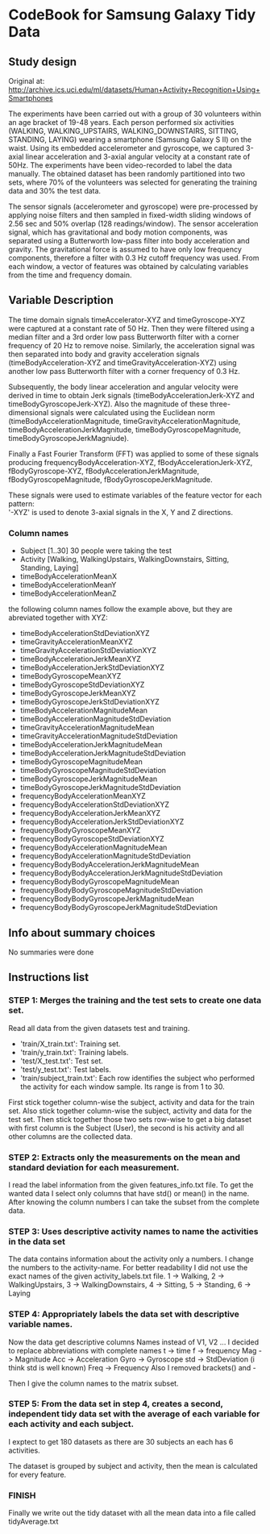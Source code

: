 # CodeBook for Samsung Galaxy Tidy Data

## Study design
Original at: http://archive.ics.uci.edu/ml/datasets/Human+Activity+Recognition+Using+Smartphones

The experiments have been carried out with a group of 30 volunteers within an age bracket of 19-48 years. Each person performed six activities (WALKING, WALKING_UPSTAIRS, WALKING_DOWNSTAIRS, SITTING, STANDING, LAYING) wearing a smartphone (Samsung Galaxy S II) on the waist. Using its embedded accelerometer and gyroscope, we captured 3-axial linear acceleration and 3-axial angular velocity at a constant rate of 50Hz. The experiments have been video-recorded to label the data manually. The obtained dataset has been randomly partitioned into two sets, where 70% of the volunteers was selected for generating the training data and 30% the test data.

The sensor signals (accelerometer and gyroscope) were pre-processed by applying noise filters and then sampled in fixed-width sliding windows of 2.56 sec and 50% overlap (128 readings/window). The sensor acceleration signal, which has gravitational and body motion components, was separated using a Butterworth low-pass filter into body acceleration and gravity. The gravitational force is assumed to have only low frequency components, therefore a filter with 0.3 Hz cutoff frequency was used. From each window, a vector of features was obtained by calculating variables from the time and frequency domain. 


## Variable Description
The time domain signals timeAccelerator-XYZ and timeGyroscope-XYZ were captured at a constant rate of 50 Hz. Then they were filtered using a median filter and a 3rd order low pass Butterworth filter with a corner frequency of 20 Hz to remove noise. Similarly, the acceleration signal was then separated into body and gravity acceleration signals (timeBodyAcceleration-XYZ and timeGravityAcceleration-XYZ) using another low pass Butterworth filter with a corner frequency of 0.3 Hz. 

Subsequently, the body linear acceleration and angular velocity were derived in time to obtain Jerk signals (timeBodyAccelerationJerk-XYZ and timeBodyGyroscopeJerk-XYZ). Also the magnitude of these three-dimensional signals were calculated using the Euclidean norm (timeBodyAccelerationMagnitude, timeGravityAccelerationMagnitude, timeBodyAccelerationJerkMagnitude, timeBodyGyroscopeMagnitude, timeBodyGyroscopeJerkMagniude). 

Finally a Fast Fourier Transform (FFT) was applied to some of these signals producing frequencyBodyAcceleration-XYZ, fBodyAccelerationJerk-XYZ, fBodyGyroscope-XYZ, fBodyAccelerationJerkMagnitude, fBodyGyroscopeMagnitude, fBodyGyroscopeJerkMagnitude. 

These signals were used to estimate variables of the feature vector for each pattern:  
'-XYZ' is used to denote 3-axial signals in the X, Y and Z directions.

### Column names

  - Subject    [1..30]  30 people were taking the test
  - Activity   [Walking, WalkingUpstairs, WalkingDownstairs, Sitting, Standing, Laying] 
  - timeBodyAccelerationMeanX
  - timeBodyAccelerationMeanY
  - timeBodyAccelerationMeanZ 
  
  the following column names follow the example above, but they are abreviated together with XYZ:
  
  - timeBodyAccelerationStdDeviationXYZ                     
  - timeGravityAccelerationMeanXYZ
  - timeGravityAccelerationStdDeviationXYZ
  - timeBodyAccelerationJerkMeanXYZ
  - timeBodyAccelerationJerkStdDeviationXYZ
  - timeBodyGyroscopeMeanXYZ
  - timeBodyGyroscopeStdDeviationXYZ
  - timeBodyGyroscopeJerkMeanXYZ
  - timeBodyGyroscopeJerkStdDeviationXYZ
  - timeBodyAccelerationMagnitudeMean
  - timeBodyAccelerationMagnitudeStdDeviation
  - timeGravityAccelerationMagnitudeMean
  - timeGravityAccelerationMagnitudeStdDeviation
  - timeBodyAccelerationJerkMagnitudeMean
  - timeBodyAccelerationJerkMagnitudeStdDeviation
  - timeBodyGyroscopeMagnitudeMean
  - timeBodyGyroscopeMagnitudeStdDeviation
  - timeBodyGyroscopeJerkMagnitudeMean
  - timeBodyGyroscopeJerkMagnitudeStdDeviation
  - frequencyBodyAccelerationMeanXYZ
  - frequencyBodyAccelerationStdDeviationXYZ
  - frequencyBodyAccelerationJerkMeanXYZ
  - frequencyBodyAccelerationJerkStdDeviationXYZ
  - frequencyBodyGyroscopeMeanXYZ
  - frequencyBodyGyroscopeStdDeviationXYZ
  - frequencyBodyAccelerationMagnitudeMean
  - frequencyBodyAccelerationMagnitudeStdDeviation
  - frequencyBodyBodyAccelerationJerkMagnitudeMean
  - frequencyBodyBodyAccelerationJerkMagnitudeStdDeviation
  - frequencyBodyBodyGyroscopeMagnitudeMean
  - frequencyBodyBodyGyroscopeMagnitudeStdDeviation
  - frequencyBodyBodyGyroscopeJerkMagnitudeMean
  - frequencyBodyBodyGyroscopeJerkMagnitudeStdDeviation 


## Info about summary choices
No summaries were done

## Instructions list
### STEP 1: Merges the training and the test sets to create one data set.

Read all data from the given datasets test and training. 
- 'train/X_train.txt': Training set.
- 'train/y_train.txt': Training labels.
- 'test/X_test.txt': Test set.
- 'test/y_test.txt': Test labels.
- 'train/subject_train.txt': Each row identifies the subject who performed the activity for each window sample. Its range is from 1 to 30. 

First stick together column-wise the subject, activity and data for the train set. Also stick together column-wise the subject, activity and data for the test set.
Then stick together those two sets row-wise to get a big dataset with first column is the Subject (User), the second is his activity and all other columns are the collected data.

### STEP 2: Extracts only the measurements on the mean and standard deviation for each measurement. 

I read the label information from the given features_info.txt file. To get the wanted data I select only columns that have std() or mean() in the name. 
After knowing the column numbers I can take the subset from the complete data.
      
### STEP 3: Uses descriptive activity names to name the activities in the data set

The data contains information about the activity only a numbers. I change the numbers to the activity-name. For better readability I did not use the exact names of the given activity_labels.txt file.
1 -> Walking, 2 -> WalkingUpstairs, 3 -> WalkingDownstairs, 4 -> Sitting, 5 -> Standing, 6 -> Laying

### STEP 4: Appropriately labels the data set with descriptive variable names. 
      
Now the data get descriptive columns Names instead of V1, V2 ... I decided to replace abbreviations with complete names
t -> time
f -> frequency
Mag -> Magnitude
Acc -> Acceleration
Gyro -> Gyroscope
std -> StdDeviation (i think std is well known)
Freq -> Frequency
Also I removed brackets() and -
      
Then I give the column names to the matrix subset.

### STEP 5: From the data set in step 4, creates a second, independent tidy data set with the average of each variable for each activity and each subject.

I exptect to get 180 datasets as there are 30 subjects an each has 6 activities.

The dataset is grouped by subject and activity, then the mean is calculated for every feature.
      
### FINISH 

Finally we write out the tidy dataset with all the mean data into a file called tidyAverage.txt

